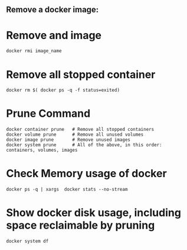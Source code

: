 ## Remove a docker image:

# Remove and image

```
docker rmi image_name
```

# Remove all stopped container

```
docker rm $( docker ps -q -f status=exited)
```

# Prune Command

```
docker container prune   # Remove all stopped containers
docker volume prune      # Remove all unused volumes
docker image prune       # Remove unused images
docker system prune      # All of the above, in this order: containers, volumes, images
```

# Check Memory usage of docker

```
docker ps -q | xargs  docker stats --no-stream
```

# Show docker disk usage, including space reclaimable by pruning

```
docker system df
```